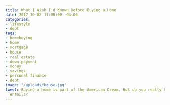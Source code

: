 ```yaml
---
title: What I Wish I'd Known Before Buying a Home
date: 2017-10-02 11:00:00 -04:00
categories:
- lifestyle
- debt
tags:
- homebuying
- home
- mortgage
- house
- real estate
- down payment
- money
- savings
- personal finance
- debt
image: "/uploads/house.jpg"
tweet: Buying a home is part of the American Dream. But do you really know what it
  entails?
---
```


